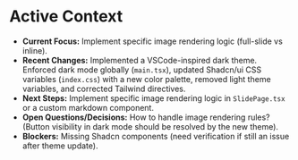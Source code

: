 # Active Context

*   **Current Focus:** Implement specific image rendering logic (full-slide vs inline).
*   **Recent Changes:** Implemented a VSCode-inspired dark theme. Enforced dark mode globally (`main.tsx`), updated Shadcn/ui CSS variables (`index.css`) with a new color palette, removed light theme variables, and corrected Tailwind directives.
*   **Next Steps:** Implement specific image rendering logic in `SlidePage.tsx` or a custom markdown component.
*   **Open Questions/Decisions:** How to handle image rendering rules? (Button visibility in dark mode should be resolved by the new theme).
*   **Blockers:** Missing Shadcn components (need verification if still an issue after theme update).